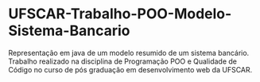 # UFSCAR-Trabalho-POO-Modelo-Sistema-Bancario
Representação em java de um modelo resumido de um sistema bancário. Trabalho realizado na disciplina de Programação POO e Qualidade de Código no curso de pós graduação em desenvolvimento web da UFSCAR.